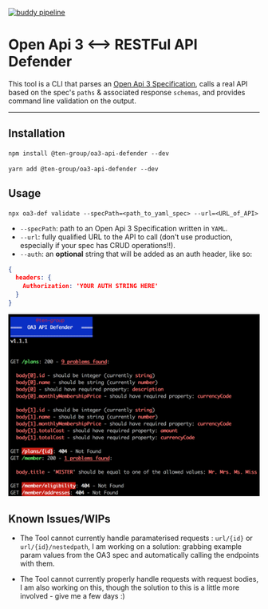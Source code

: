 [![buddy pipeline](https://app.buddy.works/ten-group/oa3-api-defender/pipelines/pipeline/134506/badge.svg?token=c9d837df8a7f38d88799f389e1d98d383f4ba39ac89e162e67473da8ac8d3ed1 "buddy pipeline")](https://app.buddy.works/ten-group/oa3-api-defender/pipelines/pipeline/134506)

# Open Api 3 <--> RESTFul API Defender

This tool is a CLI that parses an [Open Api 3 Specification](https://swagger.io/specification/), calls a real API based on the spec's `paths` & associated response `schemas`, and provides command line validation on the output.

___

## Installation

`npm install @ten-group/oa3-api-defender --dev`

`yarn add @ten-group/oa3-api-defender --dev`

## Usage

`npx oa3-def validate --specPath=<path_to_yaml_spec> --url=<URL_of_API>`

- `--specPath`: path to an Open Api 3 Specification written in `YAML`.
- `--url`: fully qualified URL to the API to call (don't use production, especially if your spec has CRUD operations!!).
- `--auth`: an **optional** string that will be added as an auth header, like so:

```json
{
  headers: {
    Authorization: 'YOUR AUTH STRING HERE'
  }
}
```

![Alt text](docs/example_output.png?raw=true "CLI Output")

## Known Issues/WIPs

- The Tool cannot currently handle paramaterised requests : `url/{id}` or `url/{id}/nestedpath`, I am working on a solution: grabbing example param values from the OA3 spec and automatically calling the endpoints with them.

- The Tool cannot currently properly handle requests with request bodies, I am also working on this, though the solution to this is a little more involved - give me a few days :)
